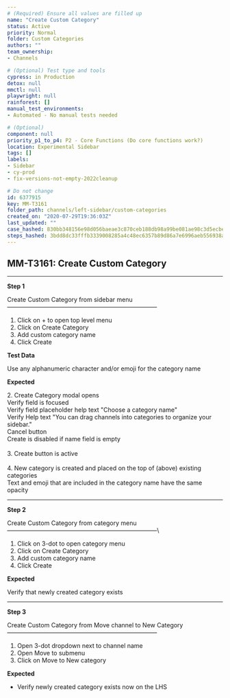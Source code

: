 ```yaml
---
# (Required) Ensure all values are filled up
name: "Create Custom Category"
status: Active
priority: Normal
folder: Custom Categories
authors: ""
team_ownership: 
- Channels

# (Optional) Test type and tools
cypress: in Production
detox: null
mmctl: null
playwright: null
rainforest: []
manual_test_environments: 
- Automated - No manual tests needed

# (Optional)
component: null
priority_p1_to_p4: P2 - Core Functions (Do core functions work?)
location: Experimental Sidebar
tags: []
labels: 
- Sidebar
- cy-prod
- fix-versions-not-empty-2022cleanup

# Do not change
id: 6377915
key: MM-T3161
folder_path: channels/left-sidebar/custom-categories
created_on: "2020-07-29T19:36:03Z"
last_updated: ""
case_hashed: 830bb348156e98d056baeae3c870ceb188db98a99be081ae98c3d5ecbe55804de7f0e2d8d435ad2e0421ab54e627d716
steps_hashed: 3bdd8dc33fffb3339008285a4c48ec6357b89d86a7e6996aeb556938acf5585d1279f5a18eec9ab96ca73a8082874c05
---
```


## MM-T3161: Create Custom Category

---

**Step 1**

Create Custom Category from sidebar menu\
—————————————————————————

1. Click on + to open top level menu
2. Click on Create Category
3. Add custom category name
4. Click Create

**Test Data**

Use any alphanumeric character and/or emoji for the category name

**Expected**

2\. Create Category modal opens\
Verify field is focused\
Verify field placeholder help text "Choose a category name"\
Verify Help text "You can drag channels into categories to organize your sidebar."\
Cancel button\
Create is disabled if name field is empty\
\
3\. Create button is active\
\
4\. New category is created and placed on the top of (above) existing categories\
Text and emoji that are included in the category name have the same opacity

---

**Step 2**

Create Custom Category from category menu\
—————————————————————————\\

1. Click on 3-dot to open category menu 
2. Click on Create Category
3. Add custom category name
4. Click Create

**Expected**

Verify that newly created category exists

---

**Step 3**

Create Custom Category from Move channel to New Category\
—————————————————————————

1. Open 3-dot dropdown next to channel name
2. Open Move to submenu
3. Click on Move to New category

**Expected**

- Verify newly created category exists now on the LHS
